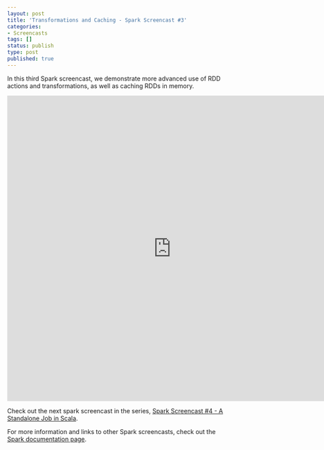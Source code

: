 ```yaml
---
layout: post
title: 'Transformations and Caching - Spark Screencast #3'
categories:
- Screencasts
tags: []
status: publish
type: post
published: true
---
```

In this third Spark screencast, we demonstrate more advanced use of RDD actions and transformations, as well as caching RDDs in memory.

<div class="video-container video-square shadow"><iframe width="755" height="705" src="http://www.youtube.com/embed/T1lZcimvL18?autohide=0&showinfo=0" frameborder="0" allowfullscreen></iframe></div>

Check out the next spark screencast in the series, <a href="{{site.url}}screencasts/4-a-standalone-job-in-spark.html">Spark Screencast #4 - A Standalone Job in Scala</a>.

For more information and links to other Spark screencasts, check out the <a href="{{site.url}}documentation.html">Spark documentation page</a>.
